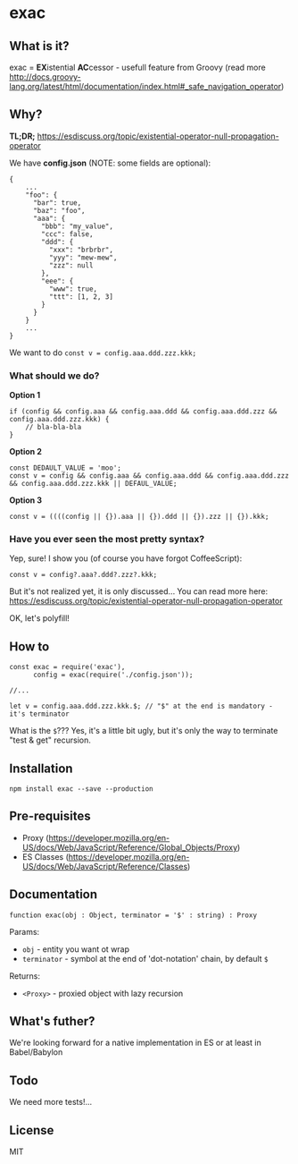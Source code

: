 # exac

## What is it?

exac = **EX**istential **AC**cessor - usefull feature from Groovy (read more http://docs.groovy-lang.org/latest/html/documentation/index.html#_safe_navigation_operator)

## Why?

**TL;DR;** https://esdiscuss.org/topic/existential-operator-null-propagation-operator

We have **config.json** (NOTE: some fields are optional):
```
{
    ...
    "foo": {
      "bar": true,
      "baz": "foo",
      "aaa": {
        "bbb": "my_value",
        "ccc": false,
        "ddd": {
          "xxx": "brbrbr",
          "yyy": "mew-mew",
          "zzz": null
        },
        "eee": {
          "www": true,
          "ttt": [1, 2, 3]
        }
      }
    }
    ...
}
```

We want to do `const v = config.aaa.ddd.zzz.kkk;`

### What should we do?

**Option 1**

```
if (config && config.aaa && config.aaa.ddd && config.aaa.ddd.zzz && config.aaa.ddd.zzz.kkk) {
    // bla-bla-bla
}
```

**Option 2**
```
const DEDAULT_VALUE = 'moo';
const v = config && config.aaa && config.aaa.ddd && config.aaa.ddd.zzz && config.aaa.ddd.zzz.kkk || DEFAUL_VALUE;
```

**Option 3**
```
const v = ((((config || {}).aaa || {}).ddd || {}).zzz || {}).kkk;
```

### Have you ever seen the most pretty syntax?

Yep, sure! I show you (of course you have forgot CoffeeScript):
```
const v = config?.aaa?.ddd?.zzz?.kkk;
```

But it's not realized yet, it is only discussed... You can read more here: https://esdiscuss.org/topic/existential-operator-null-propagation-operator

OK, let's polyfill!

## How to

```
const exac = require('exac'),
      config = exac(require('./config.json'));
      
//...

let v = config.aaa.ddd.zzz.kkk.$; // "$" at the end is mandatory - it's terminator

```

What is the `$`??? Yes, it's a little bit ugly, but it's only the way to terminate "test & get" recursion.

## Installation
```
npm install exac --save --production
```

## Pre-requisites

* Proxy (https://developer.mozilla.org/en-US/docs/Web/JavaScript/Reference/Global_Objects/Proxy)
* ES Classes (https://developer.mozilla.org/en-US/docs/Web/JavaScript/Reference/Classes)

## Documentation

`function exac(obj : Object, terminator = '$' : string) : Proxy`

Params:

* `obj` - entity you want ot wrap
* `terminator` - symbol at the end of 'dot-notation' chain, by default `$`

Returns:

* `<Proxy>` - proxied object with lazy recursion
 
## What's futher?

We're looking forward for a native implementation in ES or at least in Babel/Babylon

## Todo

We need more tests!...

## License

MIT

